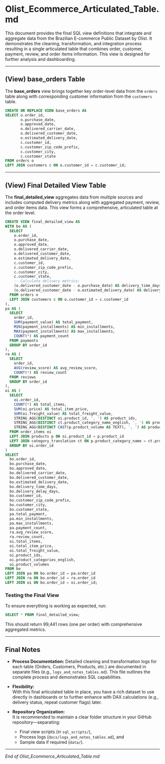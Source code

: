 # Olist_Ecommerce_Articulated_Table.md

This document provides the final SQL view definitions that integrate and aggregate data from the Brazilian E-commerce Public Dataset by Olist. It demonstrates the cleaning, transformation, and integration process resulting in a single articulated table that combines order, customer, payment, review, and order items information. This view is designed for further analysis and dashboarding.

---

## (View) base_orders Table

The **base_orders** view brings together key order-level data from the `orders` table along with corresponding customer information from the `customers` table.

```sql
CREATE OR REPLACE VIEW base_orders AS
SELECT o.order_id,
       o.purchase_date,
       o.approved_date,
       o.delivered_carrier_date,
       o.delivered_customer_date,
       o.estimated_delivery_date,
       c.customer_id,
       c.customer_zip_code_prefix,
       c.customer_city,
       c.customer_state
FROM orders o
LEFT JOIN customers c ON o.customer_id = c.customer_id;
```

---

## (View) Final Detailed View Table

The **final_detailed_view** aggregates data from multiple sources and includes computed delivery metrics along with aggregated payment, review, and order items data. This view forms a comprehensive, articulated table at the order level.

```sql
CREATE VIEW final_detailed_view AS
WITH bo AS (
  SELECT 
    o.order_id,
    o.purchase_date,
    o.approved_date,
    o.delivered_carrier_date,
    o.delivered_customer_date,
    o.estimated_delivery_date,
    c.customer_id,
    c.customer_zip_code_prefix,
    c.customer_city,
    c.customer_state,
    -- Calculate delivery metrics:
    (o.delivered_customer_date - o.purchase_date) AS delivery_time_days,
    (o.delivered_customer_date - o.estimated_delivery_date) AS delivery_delay_days
  FROM orders o
  LEFT JOIN customers c ON o.customer_id = c.customer_id
),
pa AS (
  SELECT 
    order_id,
    SUM(payment_value) AS total_payment,
    MIN(payment_installments) AS min_installments,
    MAX(payment_installments) AS max_installments,
    COUNT(*) AS payment_count
  FROM payments
  GROUP BY order_id
),
ra AS (
  SELECT 
    order_id,
    AVG(review_score) AS avg_review_score,
    COUNT(*) AS review_count
  FROM reviews
  GROUP BY order_id
),
oi AS (
  SELECT 
    oi.order_id,
    COUNT(*) AS total_items,
    SUM(oi.price) AS total_item_price,
    SUM(oi.freight_value) AS total_freight_value,
    STRING_AGG(DISTINCT oi.product_id, ', ') AS product_ids,
    STRING_AGG(DISTINCT ct.product_category_name_english, ', ') AS product_categories_english,
    STRING_AGG(DISTINCT CAST(p.product_volume AS TEXT), ', ') AS product_volumes
  FROM order_items oi
  LEFT JOIN products p ON oi.product_id = p.product_id
  LEFT JOIN category_translation ct ON p.product_category_name = ct.product_category_name
  GROUP BY oi.order_id
)
SELECT 
  bo.order_id,
  bo.purchase_date,
  bo.approved_date,
  bo.delivered_carrier_date,
  bo.delivered_customer_date,
  bo.estimated_delivery_date,
  bo.delivery_time_days,
  bo.delivery_delay_days,
  bo.customer_id,
  bo.customer_zip_code_prefix,
  bo.customer_city,
  bo.customer_state,
  pa.total_payment,
  pa.min_installments,
  pa.max_installments,
  pa.payment_count,
  ra.avg_review_score,
  ra.review_count,
  oi.total_items,
  oi.total_item_price,
  oi.total_freight_value,
  oi.product_ids,
  oi.product_categories_english,
  oi.product_volumes
FROM bo
LEFT JOIN pa ON bo.order_id = pa.order_id
LEFT JOIN ra ON bo.order_id = ra.order_id
LEFT JOIN oi ON bo.order_id = oi.order_id;
```

### Testing the Final View
To ensure everything is working as expected, run:
```sql
SELECT * FROM final_detailed_view;
```
This should return 99,441 rows (one per order) with comprehensive aggregated metrics.

---

## Final Notes

- **Process Documentation:** Detailed cleaning and transformation logs for each table (Orders, Customers, Products, etc.) are documented in separate files (e.g., `logs_and_notes_tables.md`). This file outlines the complete process and demonstrates SQL capabilities.
  
- **Flexibility:**  
  With this final articulated table in place, you have a rich dataset to use directly in dashboards or to further enhance with DAX calculations (e.g., delivery status, repeat customer flags) later.

- **Repository Organization:**  
  It is recommended to maintain a clear folder structure in your GitHub repository—separating:
  - Final view scripts (in `sql_scripts/`),
  - Process logs (`docs/logs_and_notes_tables.md`), and
  - Sample data if required (`data/`).

---
*End of Olist_Ecommerce_Articulated_Table.md*
